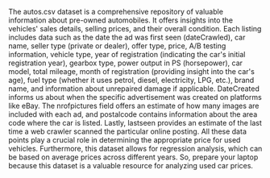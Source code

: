 The autos.csv dataset is a comprehensive repository of valuable information about pre-owned automobiles. It offers insights into the vehicles' sales details, selling prices, and their overall condition. Each listing includes data such as the date the ad was first seen (dateCrawled), car name, seller type (private or dealer), offer type, price, A/B testing information, vehicle type, year of registration (indicating the car's initial registration year), gearbox type, power output in PS (horsepower), car model, total mileage, month of registration (providing insight into the car's age), fuel type (whether it uses petrol, diesel, electricity, LPG, etc.), brand name, and information about unrepaired damage if applicable. DateCreated informs us about when the specific advertisement was created on platforms like eBay. The nrofpictures field offers an estimate of how many images are included with each ad, and postalcode contains information about the area code where the car is listed. Lastly, lastseen provides an estimate of the last time a web crawler scanned the particular online posting. All these data points play a crucial role in determining the appropriate price for used vehicles. Furthermore, this dataset allows for regression analysis, which can be based on average prices across different years. So, prepare your laptop because this dataset is a valuable resource for analyzing used car prices.
